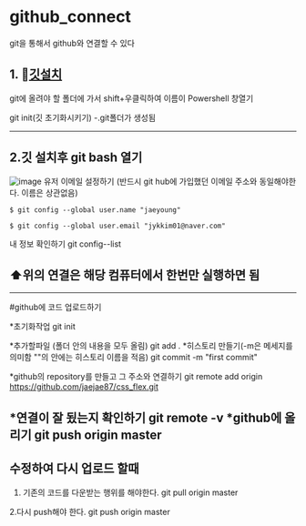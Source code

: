 # github_connect
git을 통해서  github와 연결할 수 있다
## 1. 🍎[깃설치](https://git-scm.com/download/win)
git에 올려야 할 폴더에 가서 shift+우클릭하여  이름이 Powershell 창열기
   
   git init(깃 초기화시키기)
      -.git폴더가 생성됨  
 
----------------------------
## 2.깃 설치후 git bash 열기
![image](https://user-images.githubusercontent.com/129706762/235417894-3ae93a07-1c03-45c1-991b-2faaea5774f9.png)
   유저 이메일 설정하기 (반드시 git hub에 가입했던 이메일 주소와 동일해야한다. 이름은 상관없음)

    $ git config --global user.name "jaeyoung"
    
    $ git config --global user.email "jykkim01@naver.com"

내 정보 확인하기
git config--list

##  ⬆️위의 연결은 해당 컴퓨터에서 한번만 실행하면 됨
---------------------------------------------------

#github에 코드 업로드하기

 *초기화작업
  git init
 
 *추가할파일 (폴더 안의 내용을 모두 올림)
     git add .
 *히스토리 만들기(-m은 메세지를 의미함 ""의 안에는 히스토리 이름을 적음)
 git commit -m "first commit"
 
 *github의 repository를 만들고 그 주소와 연결하기
          git remote add origin https://github.com/jaejae87/css_flex.git
          
  *연결이 잘 됬는지 확인하기
    git remote -v
*github에 올리기
git push origin master
----------------------------------
## 수정하여 다시 업로드 할때

1. 기존의 코드를 다운받는 행위를 해야한다. 
     git pull origin master

2.다시 push해야 한다.
    git push origin master

